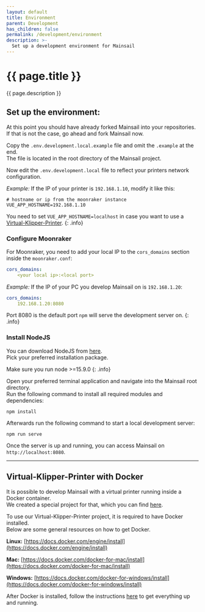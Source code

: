 ```yaml
---
layout: default
title: Environment
parent: Development
has_children: false
permalink: /development/environment
description: >-
  Set up a development environment for Mainsail
---
```


# {{ page.title }}
{{ page.description }}

## Set up the environment:
At this point you should have already forked Mainsail into your repositories. \
If that is not the case, go ahead and fork Mainsail now.

Copy the `.env.development.local.example` file and omit the `.example` at the end. \
The file is located in the root directory of the Mainsail project.

Now edit the `.env.development.local` file to reflect your printers network configuration.

_Example:_ If the IP of your printer is `192.168.1.10`, modify it like this:
```
# hostname or ip from the moonraker instance
VUE_APP_HOSTNAME=192.168.1.10
```
You need to set `VUE_APP_HOSTNAME=localhost` in case you want to use a [Virtual-Klipper-Printer](environment#virtual-klipper-printer-with-docker).
{: .info}

### Configure Moonraker
For Moonraker, you need to add your local IP to the `cors_domains` section inside the `moonraker.conf`:

```yaml
cors_domains:
    <your local ip>:<local port>
```
_Example:_ If the IP of your PC you develop Mainsail on is `192.168.1.20`:
```yaml
cors_domains:
    192.168.1.20:8080
```

Port 8080 is the default port `npm` will serve the development server on.
{: .info}


### Install NodeJS
You can download NodeJS from [here](https://nodejs.org/en/download). \
Pick your preferred installation package.

Make sure you run node >=15.9.0
{: .info}

Open your preferred terminal application and navigate into the Mainsail root directory. \
Run the following command to install all required modules and dependencies:
```shell
npm install
```
Afterwards run the following command to start a local development server:
```shell
npm run serve
```
Once the server is up and running, you can access Mainsail on `http://localhost:8080`.

---

## Virtual-Klipper-Printer with Docker
It is possible to develop Mainsail with a virtual printer running inside a Docker container. \
We created a special project for that, which you can find [here](https://github.com/mainsail-crew/virtual-klipper-printer).

To use our Virtual-Klipper-Printer project, it is required to have Docker installed. \
Below are some general resources on how to get Docker.

**Linux:** [https://docs.docker.com/engine/install](https://docs.docker.com/engine/install)

**Mac:** [https://docs.docker.com/docker-for-mac/install](https://docs.docker.com/docker-for-mac/install)

**Windows:** [https://docs.docker.com/docker-for-windows/install](https://docs.docker.com/docker-for-windows/install)

After Docker is installed, follow the instructions [here](https://github.com/mainsail-crew/virtual-klipper-printer#instructions) to get everything up and running.

